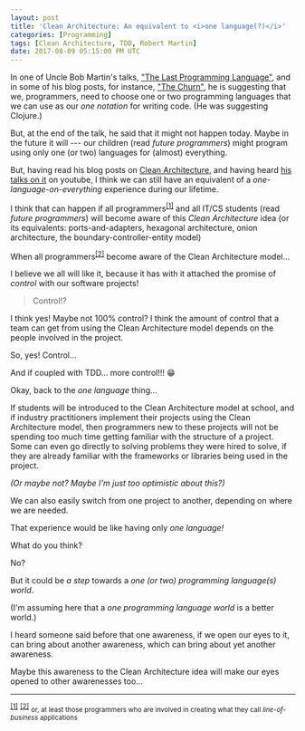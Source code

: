 ```yaml
---
layout: post
title: 'Clean Architecture: An equivalent to <i>one language(?)</i>'
categories: [Programming]
tags: [Clean Architecture, TDD, Robert Martin]
date: 2017-08-09 05:15:00 PM UTC
---
```


<!-- August 10, 2017 1:15:00 AM Philippine Time -->

In one of Uncle Bob Martin's talks, ["The Last Programming Language"](https://cleancoders.com/episode/clean-code-episode-0/show), and in some of his blog posts, for instance, ["The Churn"](http://blog.cleancoder.com/uncle-bob/2016/07/27/TheChurn.html), he is suggesting that we, programmers, need to choose one or two programming languages that we can use as our _one notation_ for writing code. (He was suggesting Clojure.)

But, at the end of the talk, he said that it might not happen today. Maybe in the future it will --- our children (read _future programmers_) might program using only one (or two) languages for (almost) everything.

<!--more-->

But, having read his blog posts on [Clean Architecture](https://8thlight.com/blog/uncle-bob/2012/08/13/the-clean-architecture.html), and having heard [his talks on it](https://www.youtube.com/watch?v=Nsjsiz2A9mg) on youtube, I think we can still have an equivalent of a _one-language-on-everything_ experience during our lifetime.

I think that can happen if all programmers<sup id="footnote-indicator-1">[[1]](#footnote-1)</sup> and all IT/CS students (read _future programmers_) will become aware of this _Clean Architecture_ idea (or its equivalents: ports-and-adapters, hexagonal architecture, onion architecture, the boundary-controller-entity model)

When all programmers<sup id="footnote-indicator-2">[[2]](#footnote-2)</sup> become aware of the Clean Architecture model... 

I believe we all will like it, because it has with it attached the promise of _control_ with our software projects!

> Control!?

I think yes! Maybe not 100% control? I think the amount of control that a team can get from using the Clean Architecture model depends on the people involved in the project.

So, yes! Control... 

And if coupled with TDD... more control!!! :grin:

Okay, back to the _one language_ thing...

If students will be introduced to the Clean Architecture model at school, and if industry practitioners implement their projects using the Clean Architecture model, then programmers new to these projects will not be spending too much time getting familiar with the structure of a project. Some can even go directly to solving problems they were hired to solve, if they are already familiar with the frameworks or libraries being used in the project.

_(Or maybe not? Maybe I'm just too optimistic about this?)_

We can also easily switch from one project to another, depending on where we are needed.

That experience would be like having only _one language!_

What do you think?

No?

But it could be _a step_ towards a _one (or two) programming language(s) world_.

(I'm assuming here that a _one programming language world_ is a better world.)

I heard someone said before that one awareness, if we open our eyes to it, can bring about another awareness, which can bring about yet another awareness.

Maybe this awareness to the Clean Architecture idea will make our eyes opened to other awarenesses too...

<!--, such as, that our main job as programmers is not to learn new frameworks or libraries that are popping up from everywhere everyday.

I believe we, programmers of today, are all guilty of this.

"There's this new shiny thing coming out today. I should learn it"

Of course there is nothing wrong with that, as long as it is not getting in the way of our main job as programmers.

What is the main job of programmers?

I think the main job of programmers is to make software that solves problems or can automate things while, at the same time, looking for ways to make that software easy to change. Software are called software because they are supposed to be easy to change, right? That's what Uncle Bob said in one of his talks.

Many programmers think that that is where our focus should be --- making software that are easy to change.

Of course the frameworks and libraries are very important also, but we should remember that the frameworks and libraries come and go, but our software systems might stay for so many years.

Perhaps there is a way to design our software systems so that it will be easy to replace frameworks or libraries when we need better ones?

The Clean Architecture model?
-->

---
<sup id="footnote-1">[[1]](#footnote-indicator-1)</sup> 
<sup id="footnote-2">[[2]](#footnote-indicator-2)</sup> 
<small>or, at least those programmers who are involved in creating what they call _line-of-business_ applications</small>
